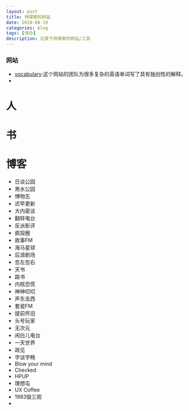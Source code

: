 ```yaml
---
layout: post
title: 待探索的网站
date: 2018-08-19
categories: blog
tags: [待办]
description: 记录下待探索的网站/工具
---
```


### 网站
   * [vocabulary](https://www.vocabulary.com/):这个网站的团队为很多复杂的英语单词写了具有独创性的解释。
   * 
# 人
# 书
# 博客
  * 日谈公园
  * 黑水公园
  * 博物志
  * 迟早更新
  * 大内密谈
  * 翻转电台
  * 反派影评
  * 疯投圈
  * 故事FM
  * 海马星球
  * 后浪剧场
  * 忽左忽右
  * 天书
  * 路书
  * 内核恐慌
  * 神神叨叨
  * 声东击西
  * 套瓷FM
  * 提前怀旧
  * 头号玩家
  * 无次元
  * 闲白儿电台
  * 一天世界
  * 政见
  * 字谈字畅
  * Blow your mind
  * Checked
  * HPUP
  * 理想屯
  * UX Coffee
  * 1983毁三观
  * 

